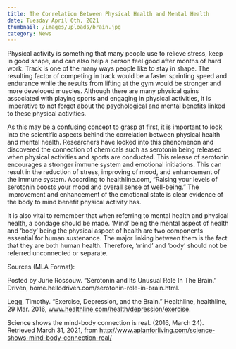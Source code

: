 ```yaml
---
title: The Correlation Between Physical Health and Mental Health
date: Tuesday April 6th, 2021
thumbnail: /images/uploads/brain.jpg
category: News
---
```


Physical activity is something that many people use to relieve stress, keep in good shape, and can also help a person feel good after months of hard work. Track is one of the many ways people like to stay in shape. The resulting factor of competing in track would be a faster sprinting speed and endurance while the results from lifting at the gym would be stronger and more developed muscles. Although there are many physical gains associated with playing sports and engaging in physical activities, it is imperative to not forget about the psychological and mental benefits linked to these physical activities.

As this may be a confusing concept to grasp at first, it is important to look into the scientific aspects behind the correlation between physical health and mental health. Researchers have looked into this phenomenon and discovered the connection of chemicals such as serotonin being released when physical activities and sports are conducted. This release of serotonin encourages a stronger immune system and emotional initiations. This can result in the reduction of stress, improving of mood, and enhancement of the immune system. According to healthline.com, “Raising your levels of serotonin boosts your mood and overall sense of well-being.” The improvement and enhancement of the emotional state is clear evidence of the body to mind benefit physical activity has.

It is also vital to remember that when referring to mental health and physical health, a bondage should be made. ‘Mind’ being the mental aspect of health and ‘body’ being the physical aspect of health are two components essential for human sustenance. The major linking between them is the fact that they are both human health. Therefore, ‘mind’ and ‘body’ should not be referred unconnected or separate.

Sources (MLA Format):

Posted by Jurie Rossouw. “Serotonin and Its Unusual Role In The Brain.” Driven, home.hellodriven.com/serotonin-role-in-brain.html.

Legg, Timothy. “Exercise, Depression, and the Brain.” Healthline, healthline, 29 Mar. 2016, www.healthline.com/health/depression/exercise.

Science shows the mind-body connection is real. (2016, March 24). Retrieved March 31, 2021, from http://www.aplanforliving.com/science-shows-mind-body-connection-real/

